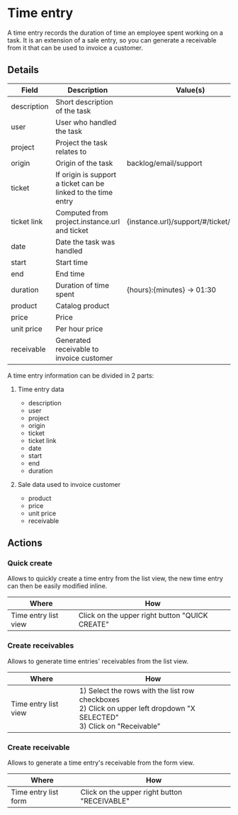 # Time entry

A time entry records the duration of time an employee spent working on a task.
It is an extension of a sale entry, so you can generate a receivable from it that can be used to invoice a customer.

## Details

| Field       | Description                                                   | Value(s)                                 |
|-------------|---------------------------------------------------------------|------------------------------------------|
| description | Short description of the task                                 |                                          |
| user        | User who handled the task                                     |                                          |
| project     | Project the task relates to                                   |                                          |
| origin      | Origin of the task                                            | backlog/email/support                    |
| ticket      | If origin is support a ticket can be linked to the time entry |                                          |
| ticket link | Computed from project.instance.url and ticket                 | {instance.url}/support/#/ticket/{ticket} |
| date        | Date the task was handled                                     |                                          |
| start       | Start time                                                    |                                          |
| end         | End time                                                      |                                          |
| duration    | Duration of time spent                                        | {hours}:{minutes} -> 01:30               |
| product     | Catalog product                                               |                                          |
| price       | Price                                                         |                                          |
| unit price  | Per hour price                                                |                                          |
| receivable  | Generated receivable to invoice customer                      |                                          |

A time entry information can be divided in 2 parts:

1. Time entry data
    - description
    - user
    - project
    - origin
    - ticket
    - ticket link
    - date
    - start
    - end
    - duration

2. Sale data used to invoice customer
    - product
    - price
    - unit price
    - receivable

## Actions

### Quick create

Allows to quickly create a time entry from the list view, the new time entry can then be easily modified inline.

| Where                | How                                            |
|----------------------|------------------------------------------------|
| Time entry list view | Click on the upper right button "QUICK CREATE" |

### Create receivables

Allows to generate time entries' receivables from the list view.

| Where                | How                                                                                                                               |
|----------------------|-----------------------------------------------------------------------------------------------------------------------------------|
| Time entry list view | 1) Select the rows with the list row checkboxes <br/> 2) Click on upper left dropdown "X SELECTED" <br/> 3) Click on "Receivable" |

### Create receivable

Allows to generate a time entry's receivable from the form view.

| Where                | How                                          |
|----------------------|----------------------------------------------|
| Time entry list form | Click on the upper right button "RECEIVABLE" |
